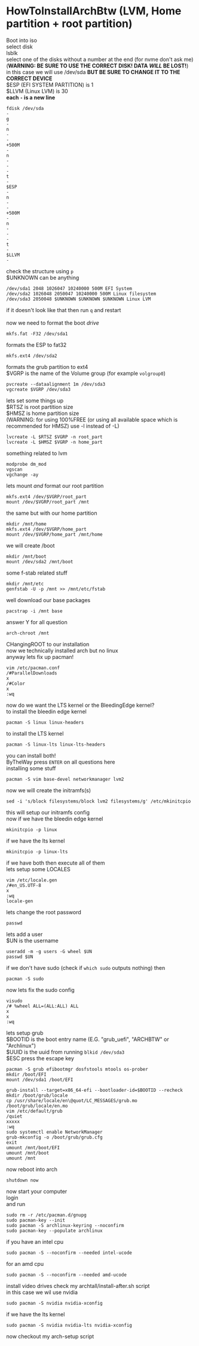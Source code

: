 # HowToInstallArchBtw (LVM, Home partition + root partition)

Boot into iso<br>
select disk<br>
lsblk<br>
select one of the disks without a number at the end (for nvme don't ask me) (**WARNING: BE SURE TO USE THE CORRECT DISK! DATA _WILL_ BE LOST!**)<br>
in this case we will use /dev/sda **BUT BE SURE TO CHANGE IT TO THE CORRECT DEVICE**<br>
$ESP (EFI SYSTEM PARTITION) is 1<br>
$LLVM (Linux LVM) is 30<br>
**each `-` is a new line**<br>
```
fdisk /dev/sda
-
g
-
n
-
-
+500M
-
n
-
-
-
t
-
$ESP
-
n
-
-
+500M
-
n
-
-
-
t
-
$LLVM
-
```

check the structure using `p`<br>
$UNKNOWN can be anything<br>
```
/dev/sda1 2048 1026047 10240000 500M EFI System
/dev/sda2 1026048 2050047 10240000 500M Linux filesystem
/dev/sda3 2050048 $UNKNOWN $UNKNOWN $UNKNOWN Linux LVM
```

if it doesn't look like that then run `q` and restart<br>
<br>
now we need to format the boot _drive_<br>
```
mkfs.fat -F32 /dev/sda1
```
formats the ESP to fat32<br>
```
mkfs.ext4 /dev/sda2
```
formats the grub partition to ext4<br>
$VGRP is the name of the Volume group (for example `volgroup0`)<br>
```
pvcreate --dataalignment 1m /dev/sda3
vgcreate $VGRP /dev/sda3
```
lets set some things up<br>
$RTSZ is root partition size<br>
$HMSZ is home partition size<br>
(WARNING: for using 100%FREE (or using all available space which is recommended for HMSZ) use -l instead of -L)<br>
```
lvcreate -L $RTSZ $VGRP -n root_part
lvcreate -L $HMSZ $VGRP -n home_part
```
something related to lvm<br>
```
modprobe dm_mod
vgscan
vgchange -ay
```
lets mount _and_ format our root partition<br>
```
mkfs.ext4 /dev/$VGRP/root_part
mount /dev/$VGRP/root_part /mnt
```
the same but with our home partition<br>
```
mkdir /mnt/home
mkfs.ext4 /dev/$VGRP/home_part
mount /dev/$VGRP/home_part /mnt/home
```
we will create /boot<br>
```
mkdir /mnt/boot
mount /dev/sda2 /mnt/boot
```
some f-stab related stuff<br>
```
mkdir /mnt/etc
genfstab -U -p /mnt >> /mnt/etc/fstab
```
well download our base packages<br>
```
pacstrap -i /mnt base
```
answer Y for all question<br>
```
arch-chroot /mnt
```
CHangingROOT to our installation<br>
now we technically installed arch but no linux<br>
anyway lets fix up pacman!<br>
```
vim /etc/pacman.conf
/#ParallelDownloads
x
/#Color
x
:wq
```
now do we want the LTS kernel or the BleedingEdge kernel?<br>
to install the bleedin edge kernel<br>
```
pacman -S linux linux-headers
```
to install the LTS kernel<br>
```
pacman -S linux-lts linux-lts-headers
```
you can install both!<br>
ByTheWay press `ENTER` on all questions here<br>
installing some stuff<br>
```
pacman -S vim base-devel networkmanager lvm2
```
now we will create the initramfs(s)<br>
```
sed -i 's/block filesystems/block lvm2 filesystems/g' /etc/mkinitcpio
```
this will setup our initramfs config<br>
now if we have the bleedin edge kernel<br>
```
mkinitcpio -p linux
```
if we have the lts kernel<br>
```
mkinitcpio -p linux-lts
```
if we have both then execute all of them<br>
lets setup some LOCALES<br>
```
vim /etc/locale.gen
/#en_US.UTF-8
x
:wq
locale-gen
```
lets change the root password<br>
```
passwd
```
lets add a user<br>
$UN is the username<br>
```
useradd -m -g users -G wheel $UN
passwd $UN
```
if we don't have sudo (check if `which sudo` outputs nothing) then<br>
```
pacman -S sudo
```
now lets fix the sudo config<br>
```
visudo
/# %wheel ALL=(ALL:ALL) ALL
x
x
:wq
```
lets setup grub<br>
$BOOTID is the boot entry name (E.G. "grub_uefi", "ARCHBTW" or "Archlinux")<br>
$UUID is the uuid from running `blkid /dev/sda3`<br>
$ESC press the escape key
```
pacman -S grub efibootmgr dosfstools mtools os-prober
mkdir /boot/EFI
mount /dev/sda1 /boot/EFI

grub-install --target=x86_64-efi --bootloader-id=$BOOTID --recheck
mkdir /boot/grub/locale
cp /usr/share/locale/en\@quot/LC_MESSAGES/grub.mo /boot/grub/locale/en.mo
vim /etc/default/grub
/quiet
xxxxx
:wq
sudo systemctl enable NetworkManager
grub-mkconfig -o /boot/grub/grub.cfg
exit
umount /mnt/boot/EFI
umount /mnt/boot
umount /mnt
```
now reboot into arch<br>
```
shutdown now
```
now start your computer<br>
login<br>
and run<br>
```
sudo rm -r /etc/pacman.d/gnupg
sudo pacman-key --init
sudo pacman -S archlinux-keyring --noconfirm
sudo pacman-key --populate archlinux
```
if you have an intel cpu<br>
```
sudo pacman -S --noconfirm --needed intel-ucode
```
for an amd cpu<br>
```
sudo pacman -S --noconfirm --needed amd-ucode
```
install video drives check my archtall/install-after.sh script<br>
in this case we wil use nvidia<br>
```
sudo pacman -S nvidia nvidia-xconfig
```
if we have the lts kernel<br>
```
sudo pacman -S nvidia nvidia-lts nvidia-xconfig
```
now checkout my arch-setup script
